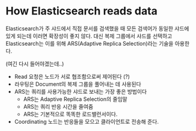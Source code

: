 # How Elasticsearch reads data

Elasticsearch가 주 샤드에서 직접 문서를 검색했을 때 모든 검색어가 동일한 샤드에 있게 되는데 이러면 확장성이 좋지 않다.
대신 복제 그룹에서 샤드를 선택하고 Elasticsearch는 이를 위해 ARS(Adaptive Replica Selection)라는 기술을 아용한다.

(여긴 다시 들어야겠는데..)

-   Read 요청은 노드가 서로 협조함으로써 제어된다 (?)
-   라우팅은 Document의 복제 그룹을 풀어내는 데 사용된다
-   ARS는 쿼리를 사용가능한 샤드로 보내는 가장 좋은 방법이다
    -   ARS는 Adaptive Replica Selection의 줄임말
    -   ARS는 쿼리 반응 시간을 줄여줌
    -   ARS는 기본적으로 똑똑한 로드밸런서이다.
-   Coordinating 노드는 반응들을 모으고 클라이언트로 전송해 준다.
